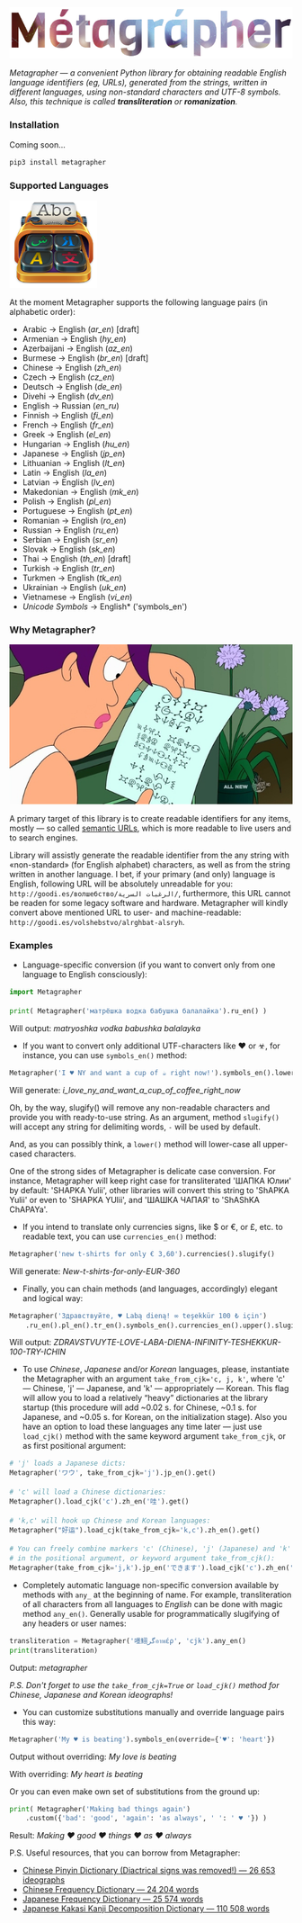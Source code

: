 ![Metagrapher Logotype](https://raw.githubusercontent.com/Baksalyar/Metagrapher/master/imgs/logo.png)

_Metagrapher — a convenient Python library for obtaining readable English language identifiers (eg, URLs), generated from the strings, written in different languages, using non-standard characters and UTF-8 symbols. Also, this technique is called **transliteration** or **romanization**._

### Installation

Coming soon...

```bash
pip3 install metagrapher
```

### Supported Languages

![Metagrapher Supported Languages](https://raw.githubusercontent.com/Baksalyar/Metagrapher/master/imgs/langs_small.png)

At the moment Metagrapher supports the following language pairs (in alphabetic order):

* Arabic			→ English (*ar_en*) [draft]
* Armenian		→ English (*hy_en*)
* Azerbaijani	→ English (*az_en*)
* Burmese		→ English (*br_en*) [draft]
* Chinese		→ English (*zh_en*)
* Czech			→ English (*cz_en*)
* Deutsch		→ English (*de_en*)
* Divehi			→ English (*dv_en*)
* English		→ Russian (*en_ru*)
* Finnish		→ English (*fi_en*)
* French			→ English (*fr_en*)
* Greek			→ English (*el_en*)
* Hungarian		→ English (*hu_en*)
* Japanese		→ English (*jp_en*)
* Lithuanian	→ English (*lt_en*)
* Latin 			→ English (*la_en*)
* Latvian		→ English (*lv_en*)
* Makedonian	→ English (*mk_en*)
* Polish			→ English (*pl_en*)
* Portuguese	→ English (*pt_en*)
* Romanian		→ English (*ro_en*)
* Russian		→ English (*ru_en*)
* Serbian		→ English (*sr_en*)
* Slovak			→ English (*sk_en*)
* Thai 			→ English (*th_en*) [draft]
* Turkish		→ English (*tr_en*)
* Turkmen		→ English (*tk_en*)
* Ukrainian		→ English (*uk_en*)
* Vietnamese	→ English (*vi_en*)
* *Unicode Symbols*	→ English* ('symbols_en')

### Why Metagrapher?

![Leela Reads Alien Manuscript](https://raw.githubusercontent.com/Baksalyar/Metagrapher/master/imgs/leela.jpg)

A primary target of this library is to create readable identifiers for any items, mostly — so called [semantic URLs](https://en.wikipedia.org/wiki/Semantic_URL), which is more readable to live users and to search engines.

Library will assistly generate the readable identifier from the any string with «non-standard» (for English alphabet) characters, as well as from the string written in another language. I bet, if your primary (and only) language is English, following URL will be absolutely unreadable for you: `http://goodi.es/волшебство/الرغبات السرية/`, furthermore, this URL cannot be readen for some legacy software and hardware. Metagrapher will kindly convert above mentioned URL to user- and machine-readable: `http://goodi.es/volshebstvo/alrghbat-alsryh`.

### Examples

* Language-specific conversion (if you want to convert only from one language to English consciously):

```python
import Metagrapher

print( Metagrapher('матрёшка водка бабушка балалайка').ru_en() )
```
Will output: *matryoshka vodka babushka balalayka*

* If you want to convert only additional UTF-characters like ♥ or ☣, for instance, you can use `symbols_en()` method:

```python
Metagrapher('I ♥ NY and want a cup of ☕ right now!').symbols_en().lower().slugify('_')
```
Will generate: *i_love_ny_and_want_a_cup_of_coffee_right_now*

Oh, by the way, slugify() will remove any non-readable characters and provide you with ready-to-use string. As an argument, method `slugify()` will accept any string for delimiting words, `-` will be used by default.

And, as you can possibly think, a `lower()` method will lower-case all upper-cased characters.

One of the strong sides of Metagrapher is delicate case conversion. For instance, Metagrapher will keep right case for transliterated 'ШАПКА Юлии' by default: 'SHAPKA Yulii', other libraries will convert this string to 'ShAPKA Yulii' or even to 'SHAPKA YUlii', and 'ШАШКА ЧАПАЯ' to 'ShAShKA ChAPAYa'.

* If you intend to translate only currencies signs, like $ or €, or £, etc. to readable text, you can use `currencies_en()` method:

```python
Metagrapher('new t-shirts for only € 3,60').currencies().slugify()
```
Will generate: *New-t-shirts-for-only-EUR-360*

* Finally, you can chain methods (and languages, accordingly) elegant and logical way:

```python
Metagrapher('Здравствуйте, ♥ Labą dieną! ∞ teşekkür 100 ₺ için')
	.ru_en().pl_en().tr_en().symbols_en().currencies_en().upper().slugify()
```
Will output: *ZDRAVSTVUYTE-LOVE-LABA-DIENA-INFINITY-TESHEKKUR-100-TRY-ICHIN*

* To use *Chinese*, *Japanese* and/or *Korean* languages, please, instantiate the Metagrapher with an argument `take_from_cjk='c, j, k'`, where 'c' — Chinese, 'j' — Japanese, and 'k' — appropriately — Korean. This flag will allow you to load a relatively “heavy” dictionaries at the library startup (this procedure will add ~0.02 s. for Chinese, ~0.1 s. for Japanese, and ~0.05 s. for Korean, on the initialization stage). Also you have an option to load these languages any time later — just use `load_cjk()` method with the same keyword argument `take_from_cjk`, or as first positional argument:

```python
# 'j' loads a Japanese dicts:
Metagrapher('ワウ', take_from_cjk='j').jp_en().get()

# 'c' will load a Chinese dictionaries:
Metagrapher().load_cjk('c').zh_en('哇').get()

# 'k,c' will hook up Chinese and Korean languages:
Metagrapher("好运").load_cjk(take_from_cjk='k,c').zh_en().get()

# You can freely combine markers 'c' (Chinese), 'j' (Japanese) and 'k' (Korean)
# in the positional argument, or keyword argument take_from_cjk():
Metagrapher(take_from_cjk='j,k').jp_en('できます').load_cjk('c').zh_en('改变语言').get()

```

* Completely automatic language non-specific conversion available by methods with `any_` at the beginning of name. For example, transliteration of all characters from all languages to *English* can be done with magic method `any_en()`. Generally usable for programmatically slugifying of any headers or user names:

```python
transliteration = Metagrapher('嚜鮙گرอาพέρ', 'cjk').any_en()
print(transliteration)
```
Output: *metagrapher*

*P.S. Don't forget to use the `take_from_cjk=True` or `load_cjk()` method for Chinese, Japanese and Korean ideographs!*

* You can customize substitutions manually and override language pairs this way:

```python
Metagrapher('My ♥ is beating').symbols_en(override={'♥': 'heart'})
```
Output without overriding: *My love is beating*

With overriding: *My heart is beating*

Or you can even make own set of substitutions from the ground up:
```python
print( Metagrapher('Making bad things again')
	.custom({'bad': 'good', 'again': 'as always', ' ': ' ♥ '}) )
```
Result: *Making ♥ good ♥ things ♥ as ♥ always*


P.S. Useful resources, that you can borrow from Metagrapher:

* [Chinese Pinyin Dictionary (Diactrical signs was removed!) — 26 653 ideographs](https://raw.githubusercontent.com/Baksalyar/Metagrapher/master/zh_dict.json)
* [Chinese Frequency Dictionary — 24 204 words](https://raw.githubusercontent.com/Baksalyar/Metagrapher/master/zh_freq_words.dict)
* [Japanese Frequency Dictionary — 25 574 words](https://raw.githubusercontent.com/Baksalyar/Metagrapher/master/jp_freq_words.dict)
* [Japanese Kakasi Kanji Decomposition Dictionary — 110 508 words](https://raw.githubusercontent.com/Baksalyar/Metagrapher/master/jp_kakasi_decomposition.json)